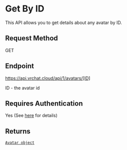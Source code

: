 # Get By ID

This API allows you to get details about any avatar by ID.

## Request Method
GET

## Endpoint
https://api.vrchat.cloud/api/1/avatars/[ID]

ID - the avatar id

## Requires Authentication
Yes (See [here](Authorization.md) for details)

## Returns

[`Avatar object`](Objects/Avatar.md?id=avatar-object)
